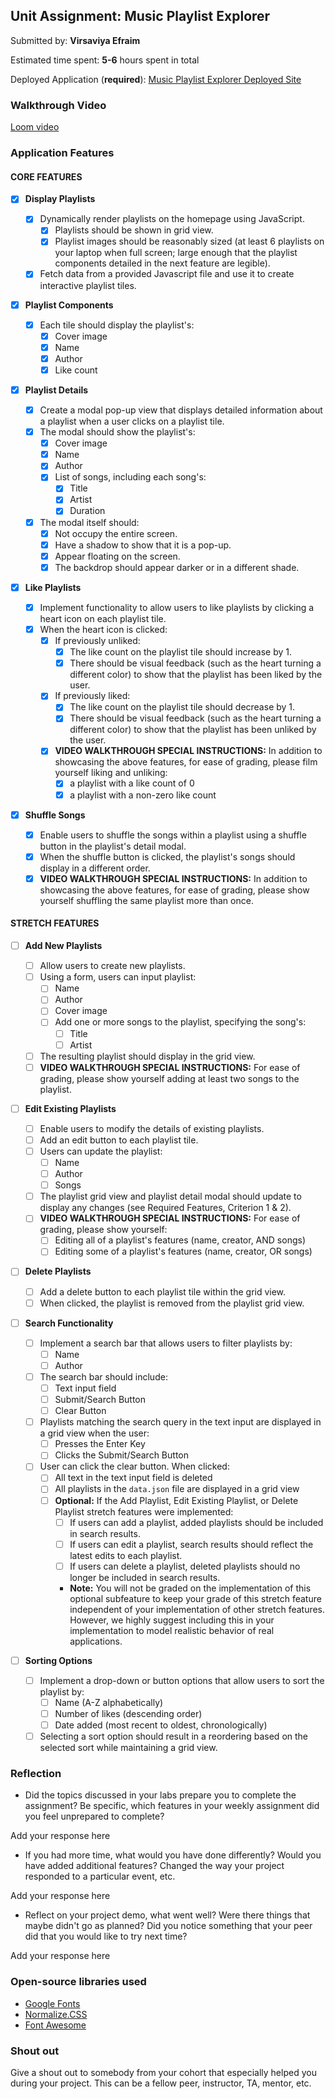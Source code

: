 ## Unit Assignment: Music Playlist Explorer

Submitted by: **Virsaviya Efraim**

Estimated time spent: **5-6** hours spent in total

Deployed Application (**required**):
[Music Playlist Explorer Deployed Site](https://codepath-2025-project1-music-playlist.onrender.com/)

### Walkthrough Video

[Loom video](https://www.loom.com/embed/fcd4728723d9473c9ffae81e4e9f6c1b?sid=feb8e3fe-b750-4147-a757-d293c21c0e57)

### Application Features

#### CORE FEATURES

- [x] **Display Playlists**
  - [x] Dynamically render playlists on the homepage using JavaScript.
    - [x] Playlists should be shown in grid view.
    - [x] Playlist images should be reasonably sized (at least 6 playlists on
          your laptop when full screen; large enough that the playlist
          components detailed in the next feature are legible).
  - [x] Fetch data from a provided Javascript file and use it to create
        interactive playlist tiles.
- [x] **Playlist Components**
  - [x] Each tile should display the playlist's:
    - [x] Cover image
    - [x] Name
    - [x] Author
    - [x] Like count
- [x] **Playlist Details**
  - [x] Create a modal pop-up view that displays detailed information about a
        playlist when a user clicks on a playlist tile.
  - [x] The modal should show the playlist's:
    - [x] Cover image
    - [x] Name
    - [x] Author
    - [x] List of songs, including each song's:
      - [x] Title
      - [x] Artist
      - [x] Duration
  - [x] The modal itself should:
    - [x] Not occupy the entire screen.
    - [x] Have a shadow to show that it is a pop-up.
    - [x] Appear floating on the screen.
    - [x] The backdrop should appear darker or in a different shade.
- [x] **Like Playlists**

  - [x] Implement functionality to allow users to like playlists by clicking a
        heart icon on each playlist tile.
  - [x] When the heart icon is clicked:
    - [x] If previously unliked:
      - [x] The like count on the playlist tile should increase by 1.
      - [x] There should be visual feedback (such as the heart turning a
            different color) to show that the playlist has been liked by the
            user.
    - [x] If previously liked:
      - [x] The like count on the playlist tile should decrease by 1.
      - [x] There should be visual feedback (such as the heart turning a
            different color) to show that the playlist has been unliked by the
            user.
    - [x] **VIDEO WALKTHROUGH SPECIAL INSTRUCTIONS:** In addition to showcasing
          the above features, for ease of grading, please film yourself liking
          and unliking:
      - [x] a playlist with a like count of 0
      - [x] a playlist with a non-zero like count

- [x] **Shuffle Songs**
  - [x] Enable users to shuffle the songs within a playlist using a shuffle
        button in the playlist's detail modal.
  - [x] When the shuffle button is clicked, the playlist's songs should display
        in a different order.
  - [x] **VIDEO WALKTHROUGH SPECIAL INSTRUCTIONS:** In addition to showcasing
        the above features, for ease of grading, please show yourself shuffling
        the same playlist more than once.

#### STRETCH FEATURES

- [ ] **Add New Playlists**

  - [ ] Allow users to create new playlists.
  - [ ] Using a form, users can input playlist:
    - [ ] Name
    - [ ] Author
    - [ ] Cover image
    - [ ] Add one or more songs to the playlist, specifying the song's:
      - [ ] Title
      - [ ] Artist
  - [ ] The resulting playlist should display in the grid view.
  - [ ] **VIDEO WALKTHROUGH SPECIAL INSTRUCTIONS:** For ease of grading, please
        show yourself adding at least two songs to the playlist.

- [ ] **Edit Existing Playlists**

  - [ ] Enable users to modify the details of existing playlists.
  - [ ] Add an edit button to each playlist tile.
  - [ ] Users can update the playlist:
    - [ ] Name
    - [ ] Author
    - [ ] Songs
  - [ ] The playlist grid view and playlist detail modal should update to
        display any changes (see Required Features, Criterion 1 & 2).
  - [ ] **VIDEO WALKTHROUGH SPECIAL INSTRUCTIONS:** For ease of grading, please
        show yourself:
    - [ ] Editing all of a playlist's features (name, creator, AND songs)
    - [ ] Editing some of a playlist's features (name, creator, OR songs)

- [ ] **Delete Playlists**

  - [ ] Add a delete button to each playlist tile within the grid view.
  - [ ] When clicked, the playlist is removed from the playlist grid view.

- [ ] **Search Functionality**

  - [ ] Implement a search bar that allows users to filter playlists by:
    - [ ] Name
    - [ ] Author
  - [ ] The search bar should include:
    - [ ] Text input field
    - [ ] Submit/Search Button
    - [ ] Clear Button
  - [ ] Playlists matching the search query in the text input are displayed in a
        grid view when the user:
    - [ ] Presses the Enter Key
    - [ ] Clicks the Submit/Search Button
  - [ ] User can click the clear button. When clicked:
    - [ ] All text in the text input field is deleted
    - [ ] All playlists in the `data.json` file are displayed in a grid view
    - [ ] **Optional:** If the Add Playlist, Edit Existing Playlist, or Delete
          Playlist stretch features were implemented:
      - [ ] If users can add a playlist, added playlists should be included in
            search results.
      - [ ] If users can edit a playlist, search results should reflect the
            latest edits to each playlist.
      - [ ] If users can delete a playlist, deleted playlists should no longer
            be included in search results.
      - **Note:** You will not be graded on the implementation of this optional
        subfeature to keep your grade of this stretch feature independent of
        your implementation of other stretch features. However, we highly
        suggest including this in your implementation to model realistic
        behavior of real applications.

- [ ] **Sorting Options**
  - [ ] Implement a drop-down or button options that allow users to sort the
        playlist by:
    - [ ] Name (A-Z alphabetically)
    - [ ] Number of likes (descending order)
    - [ ] Date added (most recent to oldest, chronologically)
  - [ ] Selecting a sort option should result in a reordering based on the
        selected sort while maintaining a grid view.

### Reflection

- Did the topics discussed in your labs prepare you to complete the assignment?
  Be specific, which features in your weekly assignment did you feel unprepared
  to complete?

Add your response here

- If you had more time, what would you have done differently? Would you have
  added additional features? Changed the way your project responded to a
  particular event, etc.

Add your response here

- Reflect on your project demo, what went well? Were there things that maybe
  didn't go as planned? Did you notice something that your peer did that you
  would like to try next time?

Add your response here

### Open-source libraries used

- [Google Fonts](https://fonts.googleapis.com/css2)
- [Normalize.CSS](https://cdn.jsdelivr.net/npm/normalize.css)
- [Font Awesome](https://cdnjs.cloudflare.com/ajax/libs/font-awesome)

### Shout out

Give a shout out to somebody from your cohort that especially helped you during
your project. This can be a fellow peer, instructor, TA, mentor, etc.
